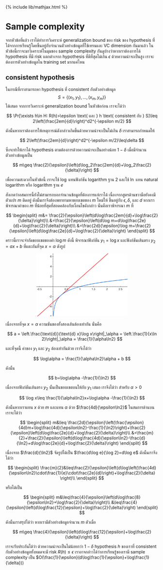 {% include lib/mathjax.html %}
# Sample complexity
จากหัวข้อที่แล้ว เราได้ทำการวิเคราะห์ generalization bound ของ risk ของ hypothesis ที่ได้จากการเรียนรู้โดยขึ้นอยู่กับจำนวนตัวอย่างข้อมูลที่ใช้เทรนและ VC dimension กันมาแล้ว ในหัวข้อนี้เราจะมาวิเคราะห์ในมุมของ sample complexity กันดูบ้างว่าหากเราต้องการได้ hypothesis ที่มี risk แตกต่างจาก hypothesis ที่ดีที่สุดไม่เกิน $\epsilon$ ด้วยความน่าจะเป็นสูง เราจะต้องการตัวอย่างข้อมูลใน training set มากแค่ไหน

## consistent hypothesis
ในกรณีที่เราสามารถหา hypothesis ที่ consistent กับตัวอย่างข้อมูล $$S=\{(x_1,y_1),\dots,(x_m,y_m)\}$$ ได้เสมอ
จากการวิเคราะห์ generalization bound ในหัวข้อก่อน เราจะได้ว่า 

$$
\Pr[\exists h\in H: R(h)>\epsilon \text{ และ } h \text{ consistent กับ } S]\leq 2\left(\frac{2em}{d}\right)^d2^{-\epsilon m/2}
$$

ดังนั้นหากเราต้องการให้เหตุการณ์ดังกล่าวเกิดขึ้นด้วยความน่าจะเป็นไม่เกิน $\delta$ เราสามารถกำหนดให้

$$
2\left(\frac{2em}{d}\right)^d2^{-\epsilon m/2}\leq\delta
$$

ซึ่งจะทำให้เราได้ hypothesis ตามต้องการด้วยความน่าจะเป็นอย่างน้อย $1-\delta$ เมื่อมีจำนวนตัวอย่างข้อมูลเป็น

$$
m\geq \frac{2}{\epsilon}\left(d\log_2\frac{2em}{d}+\log_2\frac{2}{\delta}\right)
$$

เพื่อความสะดวกในหัวข้อนี้ เราจะใช้ $\log$ แทนฟังก์ชัน logarithm ฐาน 2 และใช้ $\ln$ แทน natural logarithm หรือ logarithm ฐาน $e$

สังเกตว่าอสมการนี้ยังไม่สามารถบอกจำนวนข้อมูลที่ต้องการแก่เราได้ เนื่องจากสูตรด้านขวามือยังคงมีตัวแปร $m$ ติดอยู่ ดังนั้นเราจึงต้องพยายามหาขอบเขตของ $m$ ใหม่ให้
ขึ้นอยู่กับ $\epsilon, \delta,$ และ $d$ หากเราพิจารณาค่าของ $m$ ที่น้อยที่สุดที่สอดคล้องกับเงื่อนไขดังกล่าว นั่นคือเราพิจารณา $m$ ที่

$$
\begin{split}
m&= \frac{2}{\epsilon}\left(d\log\frac{2em}{d}+\log\frac{2}{\delta}\right)\\
&=\frac{2}{\epsilon}\left(d\log m+d\log\frac{2e}{d}+\log\frac{2}{\delta}\right)\\
&=\frac{2d}{\epsilon}\log m+\frac{2}{\epsilon}\left(d\log\frac{2e}{d}+\log\frac{2}{\delta}\right)
\end{split}
$$

คราวนี้เราจะจำกัดขอบเขตของค่า $\log m$ ดังนี้ พิจารณาฟังก์ชัน $y_1=\log x$ และฟังก์ชันเส้นตรง $y_2=ax+b$ ที่แตะกันที่จุด $x=\alpha$ ดังรูป

<p align="center">
<img width="300" src="https://raw.githubusercontent.com/vacharapat/Adversarial-Machine-Learning/master/images/log.png">
</p>

เนื่องจากที่จุด $x=\alpha$ ความชันของทั้งสองเส้นต้องเท่ากัน นั่นคือ

$$
a = \left.\frac{\text{d}}{\text{d} x}\log x\right|_\alpha = \left.\frac{1}{x\ln 2}\right|_\alpha = \frac{1}{\alpha\ln2}
$$

และที่จุดนี้ ค่าของ $y_1$ และ $y_2$ ต้องเท่ากันด้วย เราจึงได้ว่า

$$
\log\alpha = \frac{1}{\alpha\ln2}\alpha + b 
$$

ดังนั้น

$$
b=\log\alpha -\frac{1}{\ln2}
$$

เนื่องจากฟังก์ชันเส้นตรง $y_2$ นั้นเป็นขอบเขตบนให้กับ $y_1$ เสมอ เราจึงได้ว่า สำหรับ $\alpha>0$

$$
\log x\leq \frac{1}{\alpha\ln2}x+\log\alpha -\frac{1}{\ln2}
$$

ดังนั้นหากเราแทน $x$ ด้วย $m$ และแทน $\alpha$ ด้วย $\frac{4d}{\epsilon\ln2}$ ในสมการด้านบน เราจะได้ว่า

$$
\begin{split}
m&\leq \frac{2d}{\epsilon}\left(\frac{\epsilon}{4d}m+\log\frac{4d}{\epsilon\ln2}-\frac{1}{\ln2}\right)+\frac{2}{\epsilon}\left(d\log\frac{2e}{d}+\log\frac{2}{\delta}\right)\\
&=\frac{m}{2}+\frac{2}{\epsilon}\left(d\log\frac{4d}{\epsilon\ln2}-\frac{d}{\ln2}+d\log\frac{2e}{d}+\log\frac{2}{\delta}\right)
\end{split}
$$

เนื่องจาก $\frac{d}{\ln2}$ จัดรูปได้เป็น $\frac{d\log e}{\log 2}=d\log e$ ดังนั้นเราจึงได้ว่า

$$
\begin{split}
\frac{m}{2}&\leq\frac{2}{\epsilon}\left(d\log\left(\frac{4d}{\epsilon\ln2}\cdot\frac{1}{e}\cdot\frac{2e}{d}\right)+\log\frac{2}{\delta} \right)\\
\end{split}
$$

หรือได้เป็น

$$
\begin{split}
m&\leq\frac{4}{\epsilon}\left(d\log\frac{8}{\epsilon\ln2}+\log\frac{2}{\delta}\right)\\
&\leq\frac{4}{\epsilon}\left(d\log\frac{12}{\epsilon}+\log\frac{2}{\delta}\right)
\end{split}
$$

ดังนั้นเราสรุปได้ว่า หากเรามีตัวอย่างข้อมูลจำนวน $m$ ตัวเมื่อ

$$
m\geq \frac{4}{\epsilon}\left(d\log\frac{12}{\epsilon}+\log\frac{2}{\delta}\right)
$$

เราจะรับประกันได้ว่า ด้วยความน่าจะเป็นไม่น้อยกว่า $1-\delta$ hypothesis $h$ ของเราที่ consistent กับตัวอย่างข้อมูลทั้งหมดจะมี risk $R(h)\leq\epsilon$ เราอาจกล่าวได้ว่าการเรียนรู้ของเรามี sample complexity เป็น $O(\frac{1}{\epsilon}(d\log\frac{1}{\epsilon}+\log\frac{1}{\delta}))
